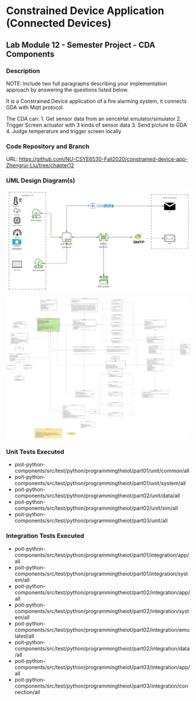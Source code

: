 # Constrained Device Application (Connected Devices)

## Lab Module 12 - Semester Project - CDA Components


### Description

NOTE: Include two full paragraphs describing your implementation approach by answering the questions listed below.

It is a Constrained Device application of a fire alarming system, it connects GDA with Mqtt protocol.

The CDA can:
	1. Get sensor data from an senceHat emulator/simulator
	2. Trigger Screen actuator with 3 kinds of sensor data
	3. Send picture to GDA
	4. Judge temperature and trigger screen locally

### Code Repository and Branch


URL: https://github.com/NU-CSYE6530-Fall2020/constrained-device-app-Zhengrui-Liu/tree/chapter12

### UML Design Diagram(s)

![image](./final.svg)

![image](./CDA-chapter09.svg)

### Unit Tests Executed

- piot-python-components/src/test/python/programmingtheiot/part01/unit/common/all
- poit-python-components/src/test/python/programmingtheiot/part01/unit/system/all
- poit-python-components/src/test/python/programmingtheiot/part02/unit/data/all
- poit-python-components/src/test/python/programmingtheiot/part02/unit/sim/all
- poit-python-components/src/test/python/programmingtheiot/part03/unit/all


### Integration Tests Executed

- poit-python-components/src/test/python/programmingtheiot/part01/integration/app/all
- poit-python-components/src/test/python/programmingtheiot/part01/integration/system/all
- poit-python-components/src/test/python/programmingtheiot/part02/integration/app/all
- poit-python-components/src/test/python/programmingtheiot/part02/integration/system/all
- poit-python-components/src/test/python/programmingtheiot/part02/integration/emulated/all
- poit-python-components/src/test/python/programmingtheiot/part02/integration/data/all
- poit-python-components/src/test/python/programmingtheiot/part03/integration/app/all
- poit-python-components/src/test/python/programmingtheiot/part03/integration/connection/all

